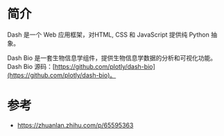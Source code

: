 # 简介
Dash 是一个 Web 应用框架，对HTML, CSS 和 JavaScript 提供纯 Python 抽象。

Dash Bio 是一套生物信息学组件，提供生物信息学数据的分析和可视化功能。Dash Bio 源码：[https://github.com/plotly/dash-bio](https://github.com/plotly/dash-bio)。

# 参考
- https://zhuanlan.zhihu.com/p/65595363
